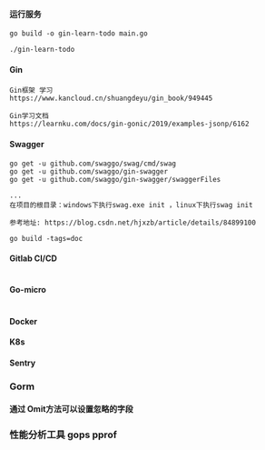 #### 运行服务
```
go build -o gin-learn-todo main.go

./gin-learn-todo

```

####  Gin

```
Gin框架 学习
https://www.kancloud.cn/shuangdeyu/gin_book/949445

Gin学习文档
https://learnku.com/docs/gin-gonic/2019/examples-jsonp/6162

```
#### Swagger
```
go get -u github.com/swaggo/swag/cmd/swag
go get -u github.com/swaggo/gin-swagger
go get -u github.com/swaggo/gin-swagger/swaggerFiles

...
在项目的根目录：windows下执行swag.exe init ，linux下执行swag init

参考地址: https://blog.csdn.net/hjxzb/article/details/84899100

go build -tags=doc 

```

#### Gitlab CI/CD
```

```

#### Go-micro
```

```

#### Docker

#### K8s

#### Sentry


### Gorm

####  通过 Omit方法可以设置忽略的字段


### 性能分析工具 gops pprof




